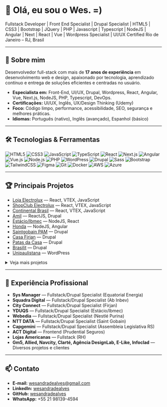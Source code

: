 # 👋 Olá, eu sou o Wes. =)

Fullstack Developer | Front End Specialist | Drupal Specialist | HTML5 | CSS3 | Bootstrap | JQuery | PHP | Javascript | Typescript | NodeJS | Angular | Next | React | Vue | Wordpress Specialist | UI/UX Certified
Rio de Janeiro – RJ, Brasil

---

## 🚀 Sobre mim

Desenvolvedor full-stack com mais de **17 anos de experiência** em desenvolvimento web e design, apaixonado por tecnologia, aprendizado contínuo e entrega de soluções eficientes e centradas no usuário.

- **Especialista em:** Front-End, UI/UX, Drupal, Wordpress, React, Angular, Vue, Next.js, NodeJS, PHP, Typescript, DevOps.
- **Certificações:** UI/UX, Inglês, UX/Design Thinking (Udemy)
- **Foco:** Código limpo, performance, acessibilidade, SEO, segurança e melhores práticas.
- **Idiomas:** Português (nativo), Inglês (avançado), Espanhol (básico)

---

## 🛠️ Tecnologias & Ferramentas

![HTML5](https://img.shields.io/badge/HTML5-E34F26?style=flat&logo=html5&logoColor=white)
![CSS3](https://img.shields.io/badge/CSS3-1572B6?style=flat&logo=css3&logoColor=white)
![JavaScript](https://img.shields.io/badge/JavaScript-F7DF1E?style=flat&logo=javascript&logoColor=black)
![TypeScript](https://img.shields.io/badge/TypeScript-3178C6?style=flat&logo=typescript&logoColor=white)
![React](https://img.shields.io/badge/React-20232A?style=flat&logo=react&logoColor=61DAFB)
![Next.js](https://img.shields.io/badge/Next.js-000000?style=flat&logo=nextdotjs&logoColor=white)
![Angular](https://img.shields.io/badge/Angular-DD0031?style=flat&logo=angular&logoColor=white)
![Vue.js](https://img.shields.io/badge/Vue.js-4FC08D?style=flat&logo=vue.js&logoColor=white)
![Node.js](https://img.shields.io/badge/Node.js-339933?style=flat&logo=node.js&logoColor=white)
![PHP](https://img.shields.io/badge/PHP-777BB4?style=flat&logo=php&logoColor=white)
![WordPress](https://img.shields.io/badge/WordPress-21759B?style=flat&logo=wordpress&logoColor=white)
![Drupal](https://img.shields.io/badge/Drupal-0678BE?style=flat&logo=drupal&logoColor=white)
![Sass](https://img.shields.io/badge/Sass-CC6699?style=flat&logo=sass&logoColor=white)
![Bootstrap](https://img.shields.io/badge/Bootstrap-563D7C?style=flat&logo=bootstrap&logoColor=white)
![TailwindCSS](https://img.shields.io/badge/TailwindCSS-38B2AC?style=flat&logo=tailwind-css&logoColor=white)
![Figma](https://img.shields.io/badge/Figma-F24E1E?style=flat&logo=figma&logoColor=white)
![Git](https://img.shields.io/badge/Git-F05032?style=flat&logo=git&logoColor=white)
![Docker](https://img.shields.io/badge/Docker-2496ED?style=flat&logo=docker&logoColor=white)
![AWS](https://img.shields.io/badge/AWS-232F3E?style=flat&logo=amazon-aws&logoColor=white)
![Azure](https://img.shields.io/badge/Azure-0078D4?style=flat&logo=microsoft-azure&logoColor=white)

---

## 🏆 Principais Projetos

- [Loja Electrolux](http://loja.electrolux.com.br/) — React, VTEX, JavaScript
- [ShopClub Electrolux](http://shopclub.com.br/) — React, VTEX, JavaScript
- [Continental Brasil](https://www.continentalbrasil.com.br) — React, VTEX, JavaScript
- [Amil](http://www.amil.com.br/institucional/#/) — ReactJS, Drupal
- [Estácio/Ibmec](https://ibmec.br/) — NodeJS, React
- [Honda](https://saladeimprensa.honda.com.br/home) — NodeJS, Angular
- [Saintgobain PAM](https://www.sgpam.com.br/) — Drupal
- [Casa Firjan](https://casafirjan.com.br) — Drupal
- [Patas da Casa](https://www.patasdacasa.com.br) — Drupal
- [Brasilit](https://www.brasilit.com.br) — Drupal
- [Unipaulistana](https://www.unipaulistana.edu.br/) — WordPress

<details>
  <summary>Veja mais projetos</summary>

- [Mercado Livre + Firjan](https://ml.firjan.com.br/) — Drupal
- [Cashberti](https://www.cashberti.com.br/) — WordPress
- [Veton](https://veton.com.br/) — WordPress
- [Matamata Jetvap](https://matamato.jetvap.com.br/) — WordPress
- [Floripa Pneus](https://www.floripapneus.com.br/) — WordPress
- [Condoconecta](https://condoconecta.com.br/) — WordPress
- [CBA](https://congressodoalgodao.com.br/) — WordPress
- [Beautyshow](https://beautyshow.com.br/) — WordPress
- [Harpia Consultoria](https://harpiaconsultoria.com.br/) — WordPress

</details>

---

## 💼 Experiência Profissional

- **Sys Manager** — Fullstack/Drupal Specialist (Equatorial Energia)
- **Squadra Digital** — Fullstack/Drupal Specialist (Ab Inbev)
- **City Connect** — Fullstack/Drupal Specialist (Firjan)
- **YDUQS** — Fullstack/Drupal Specialist (Estácio/Ibmec)
- **Webedia** — Fullstack/Drupal Specialist (Nestlé Purina)
- **NTT DATA** — Fullstack/Drupal Specialist (Saint Gobain)
- **Capgemini** — Fullstack/Drupal Specialist (Assembleia Legislativa RS)
- **ACT Digital** — Frontend (Prudential Seguros)
- **Lojas Americanas** — Fullstack (RH)
- **Gm5, Allied, Navcity, Clarté, Agência DesignLab, E-Like, Infoclad** — Diversos projetos e clientes

---

## 📫 Contato

- **E-mail:** wesandradealves@gmail.com
- **LinkedIn:** [wesandradealves](http://www.linkedin.com/in/wesandradealves)
- **GitHub:** [wesandradealves](https://github.com/wesandradealves)
- **WhatsApp:** +55 21 98139-4594


